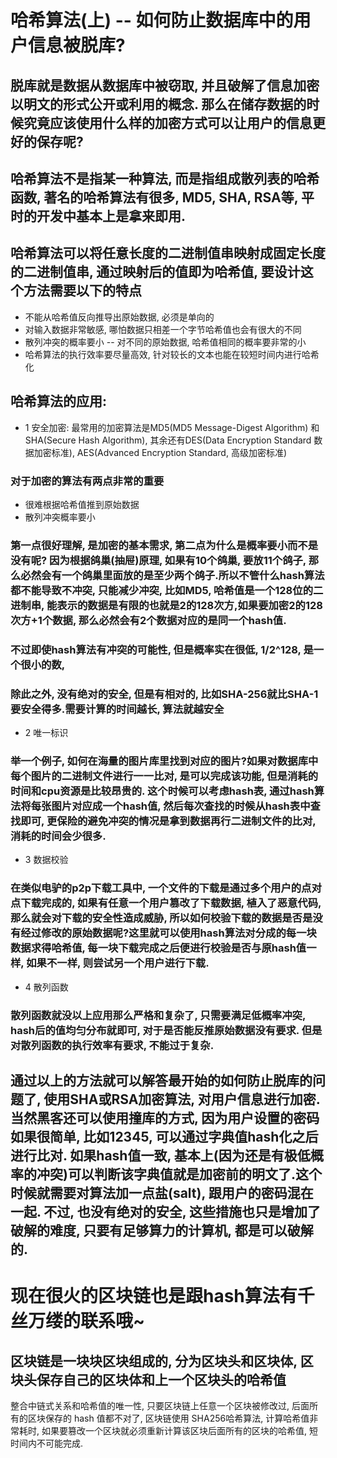 # 哈希算法(上) -- 如何防止数据库中的用户信息被脱库?

## 脱库就是数据从数据库中被窃取, 并且破解了信息加密以明文的形式公开或利用的概念. 那么在储存数据的时候究竟应该使用什么样的加密方式可以让用户的信息更好的保存呢?

## 哈希算法不是指某一种算法, 而是指组成散列表的哈希函数, 著名的哈希算法有很多, MD5, SHA, RSA等, 平时的开发中基本上是拿来即用. 

## 哈希算法可以将任意长度的二进制值串映射成固定长度的二进制值串, 通过映射后的值即为哈希值, 要设计这个方法需要以下的特点
- 不能从哈希值反向推导出原始数据, 必须是单向的
- 对输入数据非常敏感, 哪怕数据只相差一个字节哈希值也会有很大的不同
- 散列冲突的概率要小 -- 对不同的原始数据, 哈希值相同的概率要非常的小
- 哈希算法的执行效率要尽量高效, 针对较长的文本也能在较短时间内进行哈希化

## 哈希算法的应用:
- 1 安全加密: 最常用的加密算法是MD5(MD5 Message-Digest Algorithm) 和 SHA(Secure Hash Algorithm), 其余还有DES(Data Encryption Standard 数据加密标准), AES(Advanced Encryption Standard, 高级加密标准)
### 对于加密的算法有两点非常的重要
- 很难根据哈希值推到原始数据
- 散列冲突概率要小

### 第一点很好理解, 是加密的基本需求, 第二点为什么是概率要小而不是没有呢? 因为根据鸽巢(抽屉)原理, 如果有10个鸽巢, 要放11个鸽子, 那么必然会有一个鸽巢里面放的是至少两个鸽子.所以不管什么hash算法都不能导致不冲突, 只能减少冲突, 比如MD5, 哈希值是一个128位的二进制串, 能表示的数据是有限的也就是2的128次方,如果要加密2的128次方+1个数据, 那么必然会有2个数据对应的是同一个hash值.

### 不过即使hash算法有冲突的可能性, 但是概率实在很低, 1/2^128, 是一个很小的数,

### 除此之外, 没有绝对的安全, 但是有相对的, 比如SHA-256就比SHA-1要安全得多.需要计算的时间越长, 算法就越安全

- 2 唯一标识

### 举一个例子, 如何在海量的图片库里找到对应的图片?如果对数据库中每个图片的二进制文件进行一一比对, 是可以完成该功能, 但是消耗的时间和cpu资源是比较昂贵的. 这个时候可以考虑hash表, 通过hash算法将每张图片对应成一个hash值, 然后每次查找的时候从hash表中查找即可, 更保险的避免冲突的情况是拿到数据再行二进制文件的比对, 消耗的时间会少很多.

- 3 数据校验

### 在类似电驴的p2p下载工具中, 一个文件的下载是通过多个用户的点对点下载完成的, 如果有任意一个用户篡改了下载数据, 植入了恶意代码, 那么就会对下载的安全性造成威胁, 所以如何校验下载的数据是否是没有经过修改的原始数据呢?这里就可以使用hash算法对分成的每一块数据求得哈希值, 每一块下载完成之后便进行校验是否与原hash值一样, 如果不一样, 则尝试另一个用户进行下载. 

- 4 散列函数

### 散列函数就没以上应用那么严格和复杂了, 只需要满足低概率冲突, hash后的值均匀分布就即可, 对于是否能反推原始数据没有要求. 但是对散列函数的执行效率有要求, 不能过于复杂.

## 通过以上的方法就可以解答最开始的如何防止脱库的问题了, 使用SHA或RSA加密算法, 对用户信息进行加密. 当然黑客还可以使用撞库的方式, 因为用户设置的密码如果很简单, 比如12345, 可以通过字典值hash化之后进行比对. 如果hash值一致, 基本上(因为还是有极低概率的冲突)可以判断该字典值就是加密前的明文了.这个时候就需要对算法加一点盐(salt), 跟用户的密码混在一起. 不过, 也没有绝对的安全, 这些措施也只是增加了破解的难度, 只要有足够算力的计算机, 都是可以破解的.
# 现在很火的区块链也是跟hash算法有千丝万缕的联系哦~
## 区块链是一块块区块组成的, 分为区块头和区块体, 区块头保存自己的区块体和上一个区块头的哈希值
整合中链式关系和哈希值的唯一性, 只要区块链上任意一个区块被修改过, 后面所有的区块保存的 hash 值都不对了, 区块链使用 SHA256哈希算法, 计算哈希值非常耗时, 如果要篡改一个区块就必须重新计算该区块后面所有的区块的哈希值, 短时间内不可能完成.
